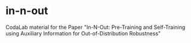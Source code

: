 # in-n-out
CodaLab material for the Paper "In-N-Out: Pre-Training and Self-Training using Auxiliary Information for Out-of-Distribution Robustness"
